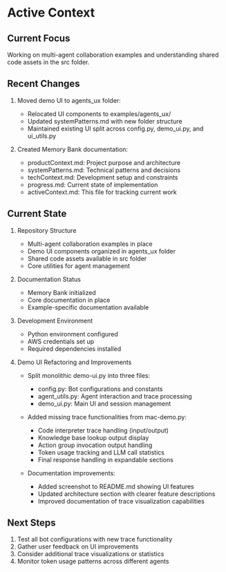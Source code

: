 # Active Context

## Current Focus
Working on multi-agent collaboration examples and understanding shared code assets in the src folder.

## Recent Changes
1. Moved demo UI to agents_ux folder:
   - Relocated UI components to examples/agents_ux/
   - Updated systemPatterns.md with new folder structure
   - Maintained existing UI split across config.py, demo_ui.py, and ui_utils.py

2. Created Memory Bank documentation:
   - productContext.md: Project purpose and architecture
   - systemPatterns.md: Technical patterns and decisions
   - techContext.md: Development setup and constraints
   - progress.md: Current state of implementation
   - activeContext.md: This file for tracking current work

## Current State
1. Repository Structure
   - Multi-agent collaboration examples in place
   - Demo UI components organized in agents_ux folder
   - Shared code assets available in src folder
   - Core utilities for agent management

2. Documentation Status
   - Memory Bank initialized
   - Core documentation in place
   - Example-specific documentation available

3. Development Environment
   - Python environment configured
   - AWS credentials set up
   - Required dependencies installed

4. Demo UI Refactoring and Improvements
   - Split monolithic demo-ui.py into three files:
     * config.py: Bot configurations and constants
     * agent_utils.py: Agent interaction and trace processing
     * demo_ui.py: Main UI and session management
   
   - Added missing trace functionalities from mac-demo.py:
     * Code interpreter trace handling (input/output)
     * Knowledge base lookup output display
     * Action group invocation output handling
     * Token usage tracking and LLM call statistics
     * Final response handling in expandable sections

   - Documentation improvements:
     * Added screenshot to README.md showing UI features
     * Updated architecture section with clearer feature descriptions
     * Improved documentation of trace visualization capabilities

## Next Steps
1. Test all bot configurations with new trace functionality
2. Gather user feedback on UI improvements
3. Consider additional trace visualizations or statistics
4. Monitor token usage patterns across different agents
